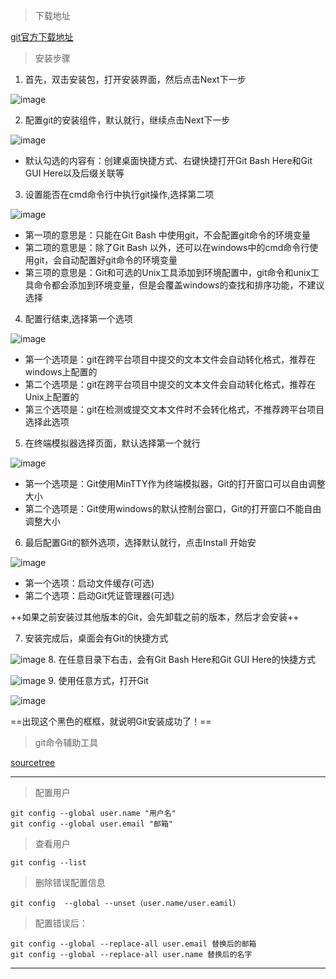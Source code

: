 > 下载地址

[git官方下载地址](https://git-scm.com/downloads)

> 安装步骤

1. 首先，双击安装包，打开安装界面，然后点击Next下一步

![image](https://raw.githubusercontent.com/typeofYh/bookpic/master/git-3.png)

2. 配置git的安装组件，默认就行，继续点击Next下一步

![image](https://raw.githubusercontent.com/typeofYh/bookpic/master/git-4.png)
- 默认勾选的内容有：创建桌面快捷方式、右键快捷打开Git Bash Here和Git GUI Here以及后缀关联等
3. 设置能否在cmd命令行中执行git操作,选择第二项

![image](https://raw.githubusercontent.com/typeofYh/bookpic/master/git-5.png)

- 第一项的意思是：只能在Git Bash 中使用git，不会配置git命令的环境变量
- 第二项的意思是：除了Git Bash 以外，还可以在windows中的cmd命令行使用git，会自动配置好git命令的环境变量
- 第三项的意思是：Git和可选的Unix工具添加到环境配置中，git命令和unix工具命令都会添加到环境变量，但是会覆盖windows的查找和排序功能，不建议选择
4. 配置行结束,选择第一个选项

![image](https://raw.githubusercontent.com/typeofYh/bookpic/master/git-6.png)

- 第一个选项是：git在跨平台项目中提交的文本文件会自动转化格式，推荐在windows上配置的
- 第二个选项是：git在跨平台项目中提交的文本文件会自动转化格式，推荐在Unix上配置的
- 第三个选项是：git在检测或提交文本文件时不会转化格式，不推荐跨平台项目选择此选项
5. 在终端模拟器选择页面，默认选择第一个就行

![image](https://raw.githubusercontent.com/typeofYh/bookpic/master/git-7.png)
- 第一个选项是：Git使用MinTTY作为终端模拟器，Git的打开窗口可以自由调整大小
- 第二个选项是：Git使用windows的默认控制台窗口，Git的打开窗口不能自由调整大小
6. 最后配置Git的额外选项，选择默认就行，点击Install 开始安

![image](https://raw.githubusercontent.com/typeofYh/bookpic/master/git-8.png)
- 第一个选项：启动文件缓存(可选)
- 第二个选项：启动Git凭证管理器(可选)

++如果之前安装过其他版本的Git，会先卸载之前的版本，然后才会安装++

7. 安装完成后，桌面会有Git的快捷方式

![image](https://raw.githubusercontent.com/typeofYh/bookpic/master/git-9.png)
8. 在任意目录下右击，会有Git Bash Here和Git GUI Here的快捷方式

![image](https://raw.githubusercontent.com/typeofYh/bookpic/master/git-10.png)
9. 使用任意方式，打开Git

![image](https://raw.githubusercontent.com/typeofYh/bookpic/master/git-11.png)

==出现这个黑色的框框，就说明Git安装成功了！==

> git命令辅助工具

[sourcetree](https://www.sourcetreeapp.com/)




---

> 配置用户


```
git config --global user.name "用户名"
git config --global user.email "邮箱"
```
> 查看用户


```
git config --list 
```

> 删除错误配置信息


```
git config  --global --unset（user.name/user.eamil）
```

> 配置错误后：

```
git config --global --replace-all user.email 替换后的邮箱
git config --global --replace-all user.name 替换后的名字
```
---



